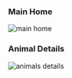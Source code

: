 ### Main Home 
![main home](https://user-images.githubusercontent.com/103155342/189505274-dc3a1a4f-4c2f-4247-850e-40ad0e746e5f.jpeg)
### Animal Details 
![animals details](https://user-images.githubusercontent.com/103155342/189505321-d4834dad-68d3-45ba-aaf5-1f2348e46b9e.jpeg)


